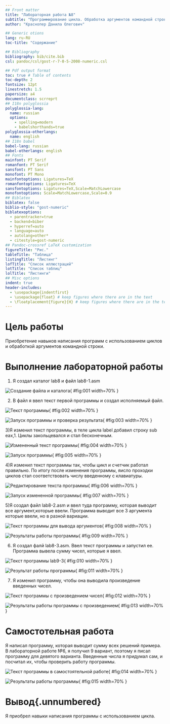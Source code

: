 ```yaml
---
## Front matter
title: "Лабораторная работа №8"
subtitle: "Программирование цикла. Обработка аргументов командной строки."
author: "Краснопер Данила Олегович"

## Generic otions
lang: ru-RU
toc-title: "Содержание"

## Bibliography
bibliography: bib/cite.bib
csl: pandoc/csl/gost-r-7-0-5-2008-numeric.csl

## Pdf output format
toc: true # Table of contents
toc-depth: 2
fontsize: 12pt
linestretch: 1.5
papersize: a4
documentclass: scrreprt
## I18n polyglossia
polyglossia-lang:
  name: russian
  options:
	- spelling=modern
	- babelshorthands=true
polyglossia-otherlangs:
  name: english
## I18n babel
babel-lang: russian
babel-otherlangs: english
## Fonts
mainfont: PT Serif
romanfont: PT Serif
sansfont: PT Sans
monofont: PT Mono
mainfontoptions: Ligatures=TeX
romanfontoptions: Ligatures=TeX
sansfontoptions: Ligatures=TeX,Scale=MatchLowercase
monofontoptions: Scale=MatchLowercase,Scale=0.9
## Biblatex
biblatex: false
biblio-style: "gost-numeric"
biblatexoptions:
  - parentracker=true
  - backend=biber
  - hyperref=auto
  - language=auto
  - autolang=other*
  - citestyle=gost-numeric
## Pandoc-crossref LaTeX customization
figureTitle: "Рис."
tableTitle: "Таблица"
listingTitle: "Листинг"
lofTitle: "Список иллюстраций"
lotTitle: "Список таблиц"
lolTitle: "Листинги"
## Misc options
indent: true
header-includes:
  - \usepackage{indentfirst}
  - \usepackage{float} # keep figures where there are in the text
  - \floatplacement{figure}{H} # keep figures where there are in the text
---
```


# Цель работы

Приобретение навыков написания программ с использованием циклов и
обработкой аргументов командной строки.


# Выполнение лабораторной работы

1) Я создал каталог lab8 и файл lab8-1.asm

![Создание файла и каталога](image/1.png){ #fig:001 width=70% }

2) В файл я ввел текст первой программы и создал исполняемый файл.

![Текст программы](image/2.png){ #fig:002 width=70% }

![Запуск программы и проверка результата](image/3.png){ #fig:003 width=70% }

3)Я изменил текст программы, в теле цикла label добавил строку sub eax,1. Циклы закольцевался и стал бесконечным.

![Измененный текст программы](image/4.png){ #fig:004 width=70% }

![Запуск программы ](image/5.png){ #fig:005 width=70% }

4)Я изменил текст программы так, чтобы цикл и счетчик работал правильно. По итогу после изменения программы, яисло проходки циклов стал соответствовать числу введенному с клавиатуры.

![Редактирование текста программы](image/6.png){ #fig:006 width=70% }

![Запуск измененной программы](image/7.png){ #fig:007 width=70% }

5)Я создал файл lab8-2.asm и ввел туда программу, которая выводит все аргумент,которые ввели. Программа выводит все 3 аргумента которые ввели, но в разной вариации.

![Текст программы для вывода аргументов](image/8.png){ #fig:008 width=70% }

![Результаты работы программы](image/9.png){ #fig:009 width=70% }

6) Я создал фалй lab8-3.asm. Ввел текст программы и запустил ее. Программа вывела сумму чисел, которые я ввел.

![Текст программы lab9-3](image/10.png){ #fig:010 width=70% }

![Результат работы программы](image/11.png){ #fig:011 width=70% }

7) Я изменил программу, чтобы она выводила произведение введенных чисел.

![Текст программы с произведением чисел](image/12.png){ #fig:012 width=70% }

![Результаты работы программы с произведением](image/13.png){ #fig:013 width=70% }



# Самостотельная работа

Я написал программу, которая выводит сумму всех решений примера. В лабораторной работе №6, я получил 9 вариант, поэтому я писал программу для девятого варианта. Введенные числа я придумал сам, и посчитал их, чтобы проверить работу программы.

![Текст программы в самостоятельной работе](image/14.png){ #fig:014 width=70% }

![Результаты работы программы](image/15.png){ #fig:015 width=70% }


# Вывод{.unnumbered}

Я приобрел навыки написания программы с использованием цикла.
